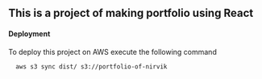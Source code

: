 ## This is a project of making portfolio using React

#### Deployment

To deploy this project on AWS execute the following command

```bash
  aws s3 sync dist/ s3://portfolio-of-nirvik
```

